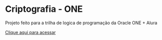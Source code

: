 # Criptografia - ONE

Projeto feito para a trilha de logica de programação da Oracle ONE + Alura

[Clique aqui para acessar](https://sutaarick.github.io/criptografiaONE/)
